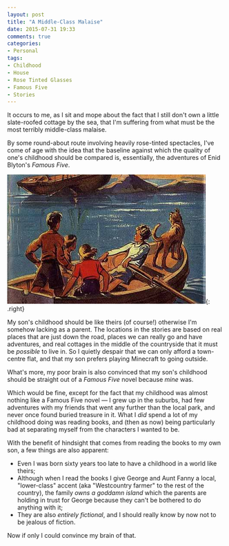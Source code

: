 ```yaml
---
layout: post
title: "A Middle-Class Malaise"
date: 2015-07-31 19:33
comments: true
categories:
- Personal
tags:
- Childhood
- House
- Rose Tinted Glasses
- Famous Five
- Stories
---
```


It occurs to me, as I sit and mope about the fact that I still don't own a little slate-roofed cottage by the sea, that I'm suffering from what must be the most terribly middle-class malaise.

By some round-about route involving heavily rose-tinted spectacles, I've come of age with the idea that the baseline against which the quality of one's childhood should be compared is, essentially, the adventures of Enid Blyton's *Famous Five*.

![](/blog/2015/famousfive.jpg){: .right}

My son's childhood should be like theirs (of course!) otherwise I'm somehow lacking as a parent. The locations in the stories are based on real places that are just down the road, places we can really go and have adventures, and real cottages in the middle of the countryside that it must be *possible* to live in. So I quietly despair that we can only afford a town-centre flat, and that my son prefers playing Minecraft to going outside.

What's more, my poor brain is also convinced that my son's childhood should be straight out of a *Famous Five* novel because *mine* was.

Which would be fine, except for the fact that my childhood was almost nothing like a Famous Five novel &mdash; I grew up in the suburbs, had few adventures with my friends that went any further than the local park, and never once found buried treasure in it. What I *did* spend a lot of my childhood doing was reading books, and (then as now) being particularly bad at separating myself from the characters I wanted to be.

With the benefit of hindsight that comes from reading the books to my own son, a few things are also apparent:

* Even I was born sixty years too late to have a childhood in a world like theirs;
* Although when I read the books I give George and Aunt Fanny a local, "lower-class" accent (aka "Westcountry farmer" to the rest of the country), the family *owns a goddamn island* which the parents are holding in trust for George because they can't be bothered to do anything with it;
* They are also *entirely fictional*, and I should really know by now not to be jealous of fiction.

Now if only I could convince my brain of that.
